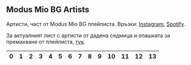 ## Modus Mio BG Artists

Артисти, част от Modus Mio BG плейлиста. Връзки: [Instagram](https://www.instagram.com/modusmio.bg/), [Spotify](https://open.spotify.com/playlist/5GZFyyJHwjDNvffn6H18Qv).

За актуалният лист с артисти от дадена седмица и опашката за премахване от плейлиста, [тук](./remove-dates.html).

<div id="search-bar"></div>

| 0      | 1            | 2             | 3           | 4                   | 5        | 6              | 7            | 8           | 9        | 10              | 11        | 12          | 13              |
|--------|--------------|---------------|-------------|---------------------|----------|----------------|--------------|-------------|----------|-----------------|-----------|-------------|-----------------|
